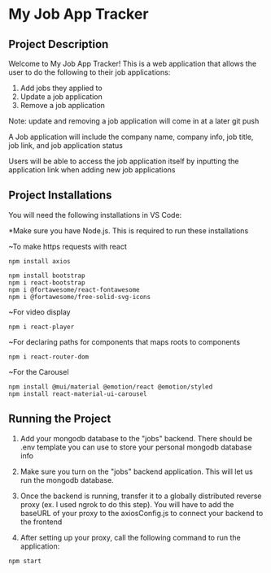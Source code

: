 # My Job App Tracker


## Project Description
Welcome to My Job App Tracker! This is a web application that allows the user to do the following to their job applications:

1) Add jobs they applied to
2) Update a job application
3) Remove a job application

Note: update and removing a job application will come in at a later git push

A Job application will include the company name, company info, job title, job link, and job application status

Users will be able to access the job application itself by inputting the application link when adding new job applications

## Project Installations 

You will need the following installations in VS Code:

*Make sure you have Node.js. This is required to run these installations

~To make https requests with react

```
npm install axios
```

```
npm install bootstrap
npm i react-bootstrap
npm i @fortawesome/react-fontawesome
npm i @fortawesome/free-solid-svg-icons
```

~For video display
```
npm i react-player
```

~For declaring paths for components that maps roots to components
```
npm i react-router-dom
```

~For the Carousel
```
npm install @mui/material @emotion/react @emotion/styled
npm install react-material-ui-carousel
```

##  Running the Project

1) Add your mongodb database to the "jobs" backend. There should be .env template you can use to store your personal mongodb database info

2) Make sure you turn on the "jobs" backend application. This will let us run the mongodb database.

3) Once the backend is running, transfer it to a globally distributed reverse proxy (ex. I used ngrok to do this step).
You will have to add the baseURL of your proxy to the axiosConfig.js to connect your backend to the frontend

4) After setting up your proxy, call the following command to run the application:
```
npm start
```
